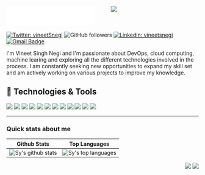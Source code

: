 <img src="header_en.svg"></img>
<img align='right' src="https://media.giphy.com/media/M9gbBd9nbDrOTu1Mqx/giphy.gif" width="230">

[![Twitter: vineetSnegi](https://img.shields.io/twitter/follow/vineetsnegi?style=social)](https://twitter.com/vineetsnegi)
![GitHub followers](https://img.shields.io/github/followers/VineetSnegi?label=Follow&style=social)
[![Linkedin: vineetsnegi](https://img.shields.io/badge/-Vineet_Singh_negi-blue?style=flat-square&logo=Linkedin&logoColor=white&link=https://www.linkedin.com/in/vineetsnegi/)](https://www.linkedin.com/in/vineetsnegi/) 
[![Gmail Badge](https://img.shields.io/badge/-GMail-c14438?style=social&logo=Gmail&logoColor=red&link=mailto:vineet.bkh@gmail.com)](mailto:vineet.bkh@gmail.com)

I'm Vineet Singh Negi and I'm passionate about DevOps, cloud computing, machine learing and exploring all the different technologies involved in the process. I am constantly seeking new opportunities to expand my skill set and am actively working on various projects to improve my knowledge.


## 🔧 Technologies & Tools
![](https://img.shields.io/badge/OS-Linux-informational?style=flat&logo=linux&logoColor=white&color=6aa6f8)
![](https://img.shields.io/badge/Editor-VS_Code-informational?style=flat&logo=visual-studio-code&logoColor=white&color=6aa6f8)
![](https://img.shields.io/badge/Code-Python-informational?style=flat&logo=python&logoColor=white&color=6aa6f8)
![](https://img.shields.io/badge/Code-JavaScript-informational?style=flat&logo=javascript&logoColor=white&color=6aa6f8)
![](https://img.shields.io/badge/Code-Golang-informational?style=flat&logo=go&logoColor=white&color=6aa6f8)
![](https://img.shields.io/badge/Code-Make-informational?style=flat&logo=cmake&logoColor=white&color=6aa6f8)
![](https://img.shields.io/badge/Code-Vue-informational?style=flat&logo=vue.js&logoColor=white&color=6aa6f8)
![](https://img.shields.io/badge/Shell-Bash-informational?style=flat&logo=gnu-bash&logoColor=white&color=6aa6f8)
![](https://img.shields.io/badge/Tools-PostgreSQL-informational?style=flat&logo=postgresql&logoColor=white&color=6aa6f8)
![](https://img.shields.io/badge/Tools-Docker-informational?style=flat&logo=docker&logoColor=white&color=6aa6f8)
![](https://img.shields.io/badge/Tools-Kubernetes-informational?style=flat&logo=kubernetes&logoColor=white&color=6aa6f8)
![](https://img.shields.io/badge/Tools-Red_Hat_OpenShift-informational?style=flat&logo=red-hat-open-shift&logoColor=white&color=6aa6f8)

<!-- BLOG-POST-LIST:START 
## Blog & Writing

Apart from coding, I also maintain a blog - you can find my articles on [Hashnode](https://vineetsnegi.hashnode.dev/).

Some of my articles:


- [Goodbye etcd, Hello PostgreSQL: Running Kubernetes with an SQL Database]()
- [Remote Interactive Debugging of Python Applications Running in Kubernetes]()
- [The Right Way to Run Shell Commands From Python]()
- [Real Multithreading is Coming to Python - Learn How You Can Use It Now]()
BLOG-POST-LIST:END -->


---

### Quick stats about me
| Github Stats | Top Languages |
| --- | --- |
| ![Sy's github stats](https://github-readme-stats.vercel.app/api?username=VineetSnegi&theme=nightowl&hide_border=false&include_all_commits=false&count_private=true) | ![Sy's top languages](https://github-readme-stats.vercel.app/api/top-langs/?username=VineetSnegi&theme=nightowl&hide_border=false&include_all_commits=false&count_private=false&layout=compact) |

<p align="right">
<img src="https://komarev.com/ghpvc/?username=vineetsnegi&style=plastic&label=Views"><img>
<img src="https://badges.pufler.dev/visits/vineetsnegi/vineetsnegi?color=black&logo=github" />
</p>



